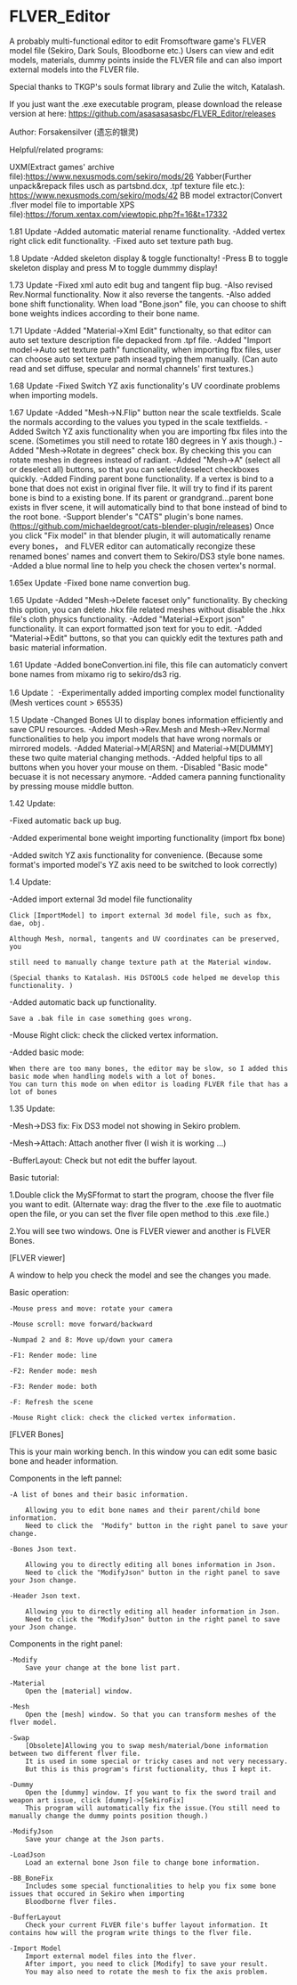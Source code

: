 # FLVER_Editor
A probably multi-functional editor to edit Fromsoftware game's FLVER model file (Sekiro, Dark Souls, Bloodborne etc.)
Users can view and edit models, materials, dummy points inside the FLVER file and can also import external models into the FLVER file.

Special thanks to TKGP's souls format library and Zulie the witch, Katalash.

If you just want the .exe executable program, please download the release version at here: https://github.com/asasasasasbc/FLVER_Editor/releases

Author: Forsakensilver (遗忘的银灵)

Helpful/related programs:

UXM(Extract games' archive file):https://www.nexusmods.com/sekiro/mods/26
Yabber(Further unpack&repack files usch as partsbnd.dcx, .tpf texture file etc.): https://www.nexusmods.com/sekiro/mods/42
BB model extractor(Convert .flver model file to importable XPS file):https://forum.xentax.com/viewtopic.php?f=16&t=17332



1.81 Update
-Added automatic material rename functionality.
-Added vertex right click edit functionality.
-Fixed auto set texture path bug.

1.8 Update
-Added skeleton display & toggle functionalty!
-Press B to toggle skeleton display and press M to toggle dummmy display!

1.73 Update
-Fixed xml auto edit bug and tangent flip bug. 
-Also revised Rev.Normal functionality. Now it also reverse the tangents.
-Also added bone shift functionality. When load "Bone.json" file, you can choose to shift bone weights indices according to their bone name.

1.71 Update
-Added "Material->Xml Edit" functionalty, so that editor can auto set texture description file depacked from .tpf file.
-Added "Import model->Auto set texture path" functionality, when importing fbx files, user can choose auto set texture path insead typing them manually. (Can auto read and set diffuse, specular and normal channels' first textures.)

1.68 Update
-Fixed Switch YZ axis functionality's UV coordinate problems when importing models.

1.67 Update
-Added "Mesh->N.Flip" button near the scale textfields. Scale the normals according to the values you typed in the scale textfields.
-Added Switch YZ axis functionality when you are importing fbx files into the scene. (Sometimes you still need to rotate 180 degrees in Y axis though.)
-Added "Mesh->Rotate in degrees" check box. By checking this you can rotate meshes in degrees instead of radiant.
-Added "Mesh->A" (select all or deselect all) buttons, so that you can select/deselect checkboxes quickly.
-Added Finding parent bone functionality. If a vertex is bind to a bone that does not exist in original flver file. It will try to find if its parent
bone is bind to a existing bone. If its parent or grandgrand...parent bone exists in flver scene, it will automatically bind to that bone instead of bind to the root bone.
-Support blender's "CATS" plugin's bone names.(https://github.com/michaeldegroot/cats-blender-plugin/releases) 
Once you click "Fix model" in that blender plugin, it will automatically rename every bones， and FLVER editor can automatically recongize these renamed bones' names and convert them to Sekiro/DS3 style bone names.
-Added a blue normal line to help you check the chosen vertex's normal.



1.65ex Update
-Fixed bone name convertion bug.

1.65 Update
-Added "Mesh->Delete faceset only" functionality. By checking this option, you can delete .hkx file related meshes without disable the .hkx file's cloth physics functionality.
-Added "Material->Export json" functionality. It can export formatted json text for you to edit.
-Added "Material->Edit" buttons, so that you can quickly edit the textures path and basic material information.

1.61 Update
-Added boneConvertion.ini file, this file can automaticly convert bone names from mixamo rig to sekiro/ds3 rig.

1.6 Update：
-Experimentally added importing complex model functionality (Mesh vertices count > 65535)

1.5 Update
-Changed Bones UI to display bones information efficiently and save CPU resources.
-Added Mesh->Rev.Mesh and Mesh->Rev.Normal functionalities to help you import models that have wrong normals or mirrored models.
-Added Material->M[ARSN] and Material->M[DUMMY] these two quite material changing methods. 
-Added helpful tips to all buttons when you hover your mouse on them.
-Disabled "Basic mode" becuase it is not necessary anymore.
-Added camera panning functionality by pressing mouse middle button.

1.42 Update:

-Fixed automatic back up bug.

-Added experimental bone weight importing functionality (import fbx bone)

-Added switch YZ axis functionality for convenience. (Because some format's imported model's YZ axis need to be switched to look correctly)

1.4 Update:

-Added import external 3d model file functionality

	Click [ImportModel] to import external 3d model file, such as fbx, dae, obj.
	
	Although Mesh, normal, tangents and UV coordinates can be preserved, you
	
	still need to manually change texture path at the Material window.
	
	(Special thanks to Katalash. His DSTOOLS code helped me develop this functionality. )

-Added automatic back up functionality.

	Save a .bak file in case something goes wrong.

-Mouse Right click: check the clicked vertex information.

-Added basic mode: 

	When there are too many bones, the editor may be slow, so I added this basic mode when handling models with a lot of bones.
	You can turn this mode on when editor is loading FLVER file that has a lot of bones

1.35 Update:

-Mesh->DS3 fix: Fix DS3 model not showing in Sekiro problem.

-Mesh->Attach: Attach another flver (I wish it is working ...)

-BufferLayout: Check but not edit the buffer layout.


Basic tutorial:

1.Double click the MySFformat to start the program, choose the flver file you want to edit.
(Alternate way: drag the flver to the .exe file to auotmatic open the file, or you can set the flver file open method to this .exe file.)

2.You will see two windows. One is FLVER viewer and another is FLVER Bones.

[FLVER viewer]

A window to help you check the model and see the changes you made.

Basic operation:

	-Mouse press and move: rotate your camera
	
	-Mouse scroll: move forward/backward
	
	-Numpad 2 and 8: Move up/down your camera
	
	-F1: Render mode: line
	
	-F2: Render mode: mesh
	
	-F3: Render mode: both
	
	-F: Refresh the scene
	
	-Mouse Right click: check the clicked vertex information.
	
[FLVER Bones]

This is your main working bench. In this window you can edit some basic bone and header information.

Components in the left pannel: 

	-A list of bones and their basic information.
	
		Allowing you to edit bone names and their parent/child bone information.
		Need to click the  "Modify" button in the right panel to save your change.
		
	-Bones Json text.
	
		Allowing you to directly editing all bones information in Json.
		Need to click the "ModifyJson" button in the right panel to save your Json change.
		
	-Header Json text.
	
		Allowing you to directly editing all header information in Json.
		Need to click the "ModifyJson" button in the right panel to save your Json change.
		
Components in the right panel:

	-Modify
		Save your change at the bone list part.
		
	-Material
		Open the [material] window.
		
	-Mesh
		Open the [mesh] window. So that you can transform meshes of the flver model.
		
	-Swap
		[Obsolete]Allowing you to swap mesh/material/bone information between two different flver file.
		It is used in some special or tricky cases and not very necessary. 
		But this is this program's first fuctionality, thus I kept it.
		
	-Dummy
		Open the [dummy] window. If you want to fix the sword trail and weapon art issue, click [dummy]->[SekiroFix]
		This program will automatically fix the issue.(You still need to manually change the dummy points position though.)
		
	-ModifyJson
		Save your change at the Json parts.
		
	-LoadJson
		Load an external bone Json file to change bone information.
		
	-BB_BoneFix
		Includes some special functionalities to help you fix some bone issues that occured in Sekiro when importing 
		Bloodborne flver files.
		
	-BufferLayout
		Check your current FLVER file's buffer layout information. It contains how will the program write things to the flver file.
		
	-Import Model
		Import external model files into the flver.
		After import, you need to click [Modify] to save your result.
		You may also need to rotate the mesh to fix the axis problem.
		
